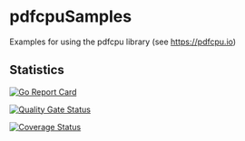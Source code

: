 # pdfcpuSamples
Examples for using the pdfcpu library (see https://pdfcpu.io)

## Statistics

[![Go Report Card](https://goreportcard.com/badge/github.com/gernotstarke/pdfcpuSamples)](https://goreportcard.com/report/github.com/gernotstarke/pdfcpuSamples)

[![Quality Gate Status](https://sonarcloud.io/api/project_badges/measure?project=gernotstarke_pdfcpuSamples&metric=alert_status)](https://sonarcloud.io/dashboard?id=gernotstarke_pdfcpuSamples)

[![Coverage Status](https://coveralls.io/repos/github/gernotstarke/pdfcpuSamples/badge.svg?branch=main)](https://coveralls.io/github/gernotstarke/pdfcpuSamples?branch=main)

